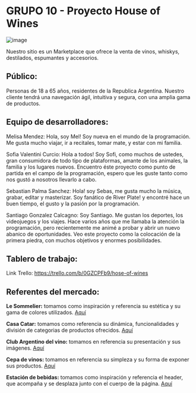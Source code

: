# GRUPO 10 - Proyecto House of Wines
![image](https://user-images.githubusercontent.com/93838647/160048532-0a687575-a954-4444-bdd2-ec044fdb0d0e.png)


Nuestro sitio es un Marketplace que ofrece la venta de vinos, whiskys, destilados, espumantes y accesorios. 

## Público:
Personas de 18 a 65 años, residentes de la Republica Argentina. Nuestro cliente tendrá una navegación ágil, intuitiva y segura, con una amplia gama de productos.

## Equipo de desarrolladores:
Melisa Mendez: Hola, soy Mel! Soy nueva en el mundo de la programación. Me gusta mucho viajar, ir a recitales, tomar mate, y estar con mi familia. 

Sofia Valentini Curcio: Hola a todos! Soy Sofi, como muchos de ustedes, gran consumidora de todo tipo de plataformas, amante de los animales, la familia y los lugares nuevos. Encuentro éste proyecto como punto de partida en el campo de la programación, espero que les guste tanto como nos gustó a nosotros llevarlo a cabo. 

Sebastian Palma Sanchez: Hola! soy Sebas, me gusta mucho la música, grabar, editar y masterizar. Soy fanático de River Plate! y encontré hace un buen tiempo, el gusto y la pasión por la programación.

Santiago Gonzalez Calcagno: Soy Santiago. Me gustan los deportes, los videojuegos y los viajes. Hace varios años que me llamaba la atención la programación, pero recientemente me animé a probar y abrir un nuevo abanico de oportunidades. Veo este proyecto como la colocación de la primera piedra, con muchos objetivos y enormes posibilidades.


## Tablero de trabajo:
Link Trello: https://trello.com/b/0GZCPFb9/hose-of-wines

## Referentes del mercado:

**Le Sommelier:**  tomamos como inspiración y referencia su estética y su gama de colores utilizados. [Aquí ](https://www.lesommelier.com.ar/ "Aquí")

**Casa Catar:** tomamos como referencia su dinámica, funcionalidades y división de categorias de productos ofrecidos. [Aquí](https://casacatar.com/ "Aquí")

**Club Argentino del vino:** tomamos en referencia su presentación y sus imágenes. [Aquí ](https://clubargentinodelvino.com/ "Aquí ")

**Cepa de vinos:** tomamos en referencia su simpleza y su forma de exponer sus productos. [Aquí](https://cepadevinos.com/ "Aquí")

**Estación de bebidas:**  tomamos como inspiración y referencia el header, que acompaña y se desplaza junto con el cuerpo de la página. [Aquí](https://www.estaciondebebidas.com/ "Aquí")
